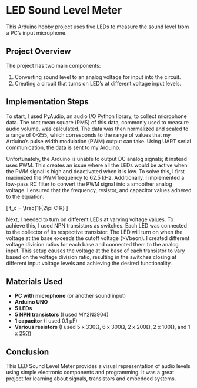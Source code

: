 # LED Sound Level Meter

This Arduino hobby project uses five LEDs to measure the sound level from a PC’s input microphone.

## Project Overview

The project has two main components:
1. Converting sound level to an analog voltage for input into the circuit.
2. Creating a circuit that turns on LED’s at different voltage input levels.

## Implementation Steps

To start, I used PyAudio, an audio I/O Python library, to collect microphone data. The root mean square (RMS) of this data, commonly used to measure audio volume, was calculated. The data was then normalized and scaled to a range of 0-255, which corresponds to the range of values that my Arduino’s pulse width modulation (PWM) output can take. Using UART serial communication, the data is sent to my Arduino.

Unfortunately, the Arduino is unable to output DC analog signals; it instead uses PWM. This creates an issue where all the LEDs would be active when the PWM signal is high and deactivated when it is low. To solve this, I first maximized the PWM frequency to 62.5 kHz. Additionally, I implemented a low-pass RC filter to convert the PWM signal into a smoother analog voltage. I ensured that the frequency, resistor, and capacitor values adhered to the equation:

\[
f_c = \frac{1}{2\pi C R}
\]

Next, I needed to turn on different LEDs at varying voltage values. To achieve this, I used NPN transistors as switches. Each LED was connected to the collector of its respective transistor. The LED will turn on when the voltage at the base exceeds the cutoff voltage (>Vbeon). I created different voltage division ratios for each base and connected them to the analog input. This setup causes the voltage at the base of each transistor to vary based on the voltage division ratio, resulting in the switches closing at different input voltage levels and achieving the desired functionality.

## Materials Used

- **PC with microphone** (or another sound input)
- **Arduino UNO**
- **5 LEDs**
- **5 NPN transistors** (I used MY2N3904)
- **1 capacitor** (I used 0.1 μF)
- **Various resistors** (I used 5 x 330Ω, 6 x 300Ω, 2 x 200Ω, 2 x 100Ω, and 1 x 25Ω)

## Conclusion

This LED Sound Level Meter provides a visual representation of audio levels using simple electronic components and programming. It was a great project for learning about signals, transistors and embedded systems.
